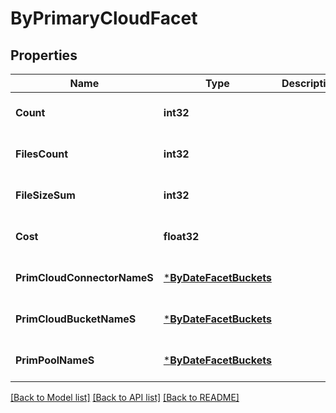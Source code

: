 # ByPrimaryCloudFacet

## Properties
Name | Type | Description | Notes
------------ | ------------- | ------------- | -------------
**Count** | **int32** |  | [optional] [default to null]
**FilesCount** | **int32** |  | [optional] [default to null]
**FileSizeSum** | **int32** |  | [optional] [default to null]
**Cost** | **float32** |  | [optional] [default to null]
**PrimCloudConnectorNameS** | [***ByDateFacetBuckets**](by_date_facet_buckets.md) |  | [optional] [default to null]
**PrimCloudBucketNameS** | [***ByDateFacetBuckets**](by_date_facet_buckets.md) |  | [optional] [default to null]
**PrimPoolNameS** | [***ByDateFacetBuckets**](by_date_facet_buckets.md) |  | [optional] [default to null]

[[Back to Model list]](../README.md#documentation-for-models) [[Back to API list]](../README.md#documentation-for-api-endpoints) [[Back to README]](../README.md)



